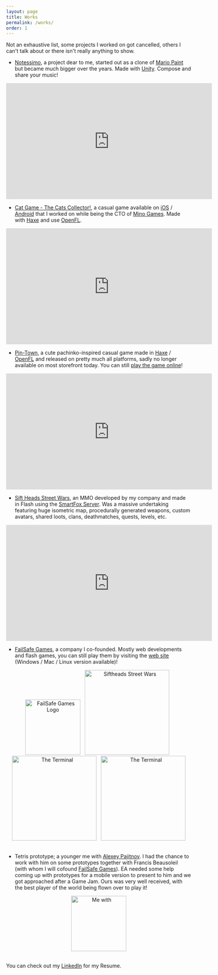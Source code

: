 ```yaml
---
layout: page
title: Works
permalink: /works/
order: 1
---
```


Not an exhaustive list, some projects I worked on got cancelled, others I can't talk about or there isn't really anything to show.

- [Notessimo](https://notessimo.net), a project dear to me, started out as a clone of [Mario Paint](https://en.wikipedia.org/wiki/Mario_Paint) but became much bigger over the years. Made with [Unity](https://unity.com/). Compose and share your music!

<div class="video-container">
<center class="video-wrapper about"><iframe width="560" height="315" src="https://www.youtube.com/embed/LgzixW-kiJw" title="YouTube video player" frameborder="0" allow="accelerometer; autoplay; clipboard-write; encrypted-media; gyroscope; picture-in-picture" allowfullscreen></iframe></center>
</div>

- [Cat Game - The Cats Collector!](https://apps.apple.com/ca/app/cat-game-the-cats-collector/id1125011102), a casual game available on [iOS](https://apps.apple.com/ca/app/cat-game-the-cats-collector/id1125011102) / [Android](https://play.google.com/store/apps/details?id=com.minogames.cats.client&hl=en_CA&gl=US&pli=1) that I worked on while being the CTO of [Mino Games](https://www.minogames.com/). Made with [Haxe](https://haxe.org/) and use [OpenFL](https://www.openfl.org/).

<div class="video-container">
<center class="video-wrapper about"><iframe width="560" height="315" src="https://www.youtube.com/embed/N2-5lLNVcJw" title="YouTube video player" frameborder="0" allow="accelerometer; autoplay; clipboard-write; encrypted-media; gyroscope; picture-in-picture" allowfullscreen></iframe></center>
</div>

- [Pin-Town](https://www.pin-town.com/), a cute pachinko-inspired casual game made in [Haxe]() / [OpenFL](https://www.openfl.org/) and released on pretty much all platforms, sadly no longer available on most storefront today. You can still [play the game online](https://www.failsafegames.com/builds/builds/PinTown/release/latest/html5_run/)!

<div class="video-container">
<center class="video-wrapper about"><iframe width="560" height="315" src="https://www.youtube.com/embed/opXPIII2tpI" title="YouTube video player" frameborder="0" allow="accelerometer; autoplay; clipboard-write; encrypted-media; gyroscope; picture-in-picture" allowfullscreen></iframe></center>
</div>

- [Sift Heads Street Wars](https://www.youtube.com/watch?v=fgWPBFU2oiM&list=PL9F427A0320D2ABC9&index=1), an MMO developed by my company and made in Flash using the [SmartFox Server](https://www.smartfoxserver.com/). Was a massive undertaking featuring huge isometric map, procedurally generated weapons, custom avatars, shared loots, clans, deathmatches, quests, levels, etc.

<div class="video-container">
<center class="video-wrapper about"><iframe width="560" height="315" src="https://www.youtube.com/embed/fgWPBFU2oiM" title="YouTube video player" frameborder="0" allow="accelerometer; autoplay; clipboard-write; encrypted-media; gyroscope; picture-in-picture" allowfullscreen></iframe></center>
</div>

- [FailSafe Games](https://failsafegames.com), a company I co-founded. Mostly web developments and flash games, you can still play them by visiting the [web site](https://failsafegames.com) (Windows / Mac / Linux version available)!

<center class="images">
<a href="https://www.youtube.com/user/failsafegames/featured" target="_blank"><img src="https://cdn.notessimo.com/misc/blog/failsafe.svg" alt="FailSafe Games Logo" height="150"/></a>&nbsp;&nbsp;
<a href="https://www.failsafegames.com/play_sh.html" target="_blank"><img src="https://www.failsafegames.com/images/game_siftheads.jpg" alt="Siftheads Street Wars" width="230"/></a>&nbsp;&nbsp;
<a href="https://www.failsafegames.com/play_terminal.html" target="_blank"><img src="https://www.failsafegames.com/images/game_terminal.jpg" alt="The Terminal" width="230"/></a>&nbsp;&nbsp;
<a href="https://www.failsafegames.com/play_bobsicle.html" target="_blank"><img src="https://www.failsafegames.com/images/game_bobsicle.jpg" alt="The Terminal" width="230"/></a><br/><br/>
</center>

- Tetris prototype; a younger me with [Alexey Pajitnov](https://en.wikipedia.org/wiki/Alexey_Pajitnov). I had the chance to work with him on some prototypes together with Francis Beausoleil (with whom I will cofound [FailSafe Games](https://failsafegames.com)). EA needed some help coming up with prototypes for a mobile version to present to him and we got approached after a Game Jam. Ours was very well received, with the best player of the world being flown over to play it!

<center class="images">
<a href="https://cdn.notessimo.com/misc/blog/tetris.jpg" target="_blank"><img src="https://cdn.notessimo.com/misc/blog/tetris3.jpg" alt="Me with " height="150"/></a><br/><br/>
</center>

You can check out my [LinkedIn](https://www.linkedin.com/in/jeandenisboivin/?locale=en_US) for my Resume.